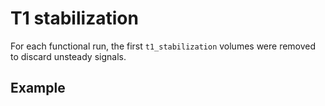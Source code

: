# T1 stabilization

For each functional run, the first `t1_stabilization` volumes were removed to
discard unsteady signals.

## Example
